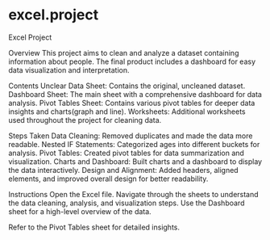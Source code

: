 # excel.project
Excel Project 

Overview
This project aims to clean and analyze a dataset containing information about people. 
The final product includes a dashboard for easy data visualization and interpretation.

Contents
Unclear Data Sheet: Contains the original, uncleaned dataset.
Dashboard Sheet: The main sheet with a comprehensive dashboard for data analysis.
Pivot Tables Sheet: Contains various pivot tables for deeper data insights and charts(graph and line).
Worksheets: Additional worksheets used throughout the project for cleaning data.

Steps Taken
Data Cleaning: Removed duplicates and made the data more readable.
Nested IF Statements: Categorized ages into different buckets for analysis.
Pivot Tables: Created pivot tables for data summarization and visualization.
Charts and Dashboard: Built charts and a dashboard to display the data interactively.
Design and Alignment: Added headers, aligned elements, and improved overall design for better readability.

Instructions
Open the Excel file.
Navigate through the sheets to understand the data cleaning, analysis, and visualization steps.
Use the Dashboard sheet for a high-level overview of the data.

Refer to the Pivot Tables sheet for detailed insights.
